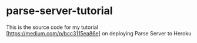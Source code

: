 # parse-server-tutorial
This is the source code for my tutorial [https://medium.com/p/bcc3115ea86e] on deploying Parse Server to Heroku
